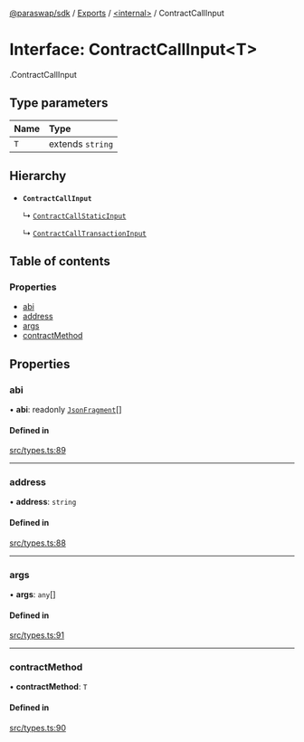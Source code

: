 [@paraswap/sdk](../README.md) / [Exports](../modules.md) / [<internal\>](../modules/internal_.md) / ContractCallInput

# Interface: ContractCallInput<T\>

[<internal>](../modules/internal_.md).ContractCallInput

## Type parameters

| Name | Type |
| :------ | :------ |
| `T` | extends `string` |

## Hierarchy

- **`ContractCallInput`**

  ↳ [`ContractCallStaticInput`](internal_.ContractCallStaticInput.md)

  ↳ [`ContractCallTransactionInput`](internal_.ContractCallTransactionInput.md)

## Table of contents

### Properties

- [abi](internal_.ContractCallInput.md#abi)
- [address](internal_.ContractCallInput.md#address)
- [args](internal_.ContractCallInput.md#args)
- [contractMethod](internal_.ContractCallInput.md#contractmethod)

## Properties

### abi

• **abi**: readonly [`JsonFragment`](internal_.JsonFragment.md)[]

#### Defined in

[src/types.ts:89](https://github.com/paraswap/paraswap-sdk/blob/master/src/types.ts#L89)

___

### address

• **address**: `string`

#### Defined in

[src/types.ts:88](https://github.com/paraswap/paraswap-sdk/blob/master/src/types.ts#L88)

___

### args

• **args**: `any`[]

#### Defined in

[src/types.ts:91](https://github.com/paraswap/paraswap-sdk/blob/master/src/types.ts#L91)

___

### contractMethod

• **contractMethod**: `T`

#### Defined in

[src/types.ts:90](https://github.com/paraswap/paraswap-sdk/blob/master/src/types.ts#L90)

